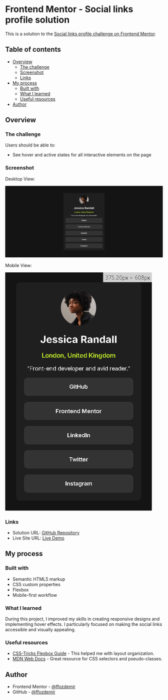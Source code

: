 # Frontend Mentor - Social links profile solution

This is a solution to the [Social links profile challenge on Frontend Mentor](https://www.frontendmentor.io/challenges/social-links-profile-UG32l9m6dQ).

## Table of contents

- [Overview](#overview)
  - [The challenge](#the-challenge)
  - [Screenshot](#screenshot)
  - [Links](#links)
- [My process](#my-process)
  - [Built with](#built-with)
  - [What I learned](#what-i-learned)
  - [Useful resources](#useful-resources)
- [Author](#author)

## Overview

### The challenge

Users should be able to:

- See hover and active states for all interactive elements on the page

### Screenshot

Desktop View:

![](./assets/images/screenshot.jpg)

Mobile View:

![](./assets/images/screenshot-mobile.jpg)

### Links

- Solution URL: [GitHub Repository](https://github.com/ffozdemir/social-links-profile)
- Live Site URL: [Live Demo](https://ffozdemir.github.io/social-links-profile)

## My process

### Built with

- Semantic HTML5 markup
- CSS custom properties
- Flexbox
- Mobile-first workflow

### What I learned

During this project, I improved my skills in creating responsive designs and implementing hover effects. I particularly focused on making the social links accessible and visually appealing.

### Useful resources

- [CSS-Tricks Flexbox Guide](https://css-tricks.com/snippets/css/a-guide-to-flexbox/) - This helped me with layout organization.
- [MDN Web Docs](https://developer.mozilla.org/en-US/docs/Web/CSS/CSS_selectors) - Great resource for CSS selectors and pseudo-classes.

## Author

- Frontend Mentor - [@ffozdemir](https://www.frontendmentor.io/profile/ffozdemir)
- GitHub - [@ffozdemir](https://github.com/ffozdemir)
